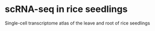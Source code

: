 # scRNA-seq in rice seedlings
 Single-cell transcriptome atlas of the leave and root of rice seedlings
